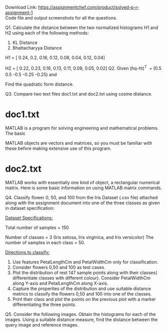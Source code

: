 Download Link: https://assignmentchef.com/product/solved-p-r-assignment-1
<br>
Code file and output screenshots for all the questions.

Q1. Calculate the distance between the two normalized histograms H1 and H2 using each of the following methods:

<ol>

 <li>KL Distance</li>

 <li>Bhattacharyya Distance</li>

</ol>

H1 = [ 0.24, 0.2, 0.16, 0.12, 0.08, 0.04, 0.12, 0.04]

H2 = [ 0.22, 0.23, 0.16, 0.13, 0.11, 0.08, 0.05, 0.02]  Q2. Given (hq-ht)<sup>T</sup>​ <sup>​</sup> =<sub>​</sub> (0.5 0.5 -0.5 -0.25 -0.25) and




Find the quadratic form distance.

Q3. Compare two text files doc1.txt and doc2.txt using cosine distance.

<h1>doc1.txt</h1>

MATLAB is a program for solving engineering and mathematical problems. The basic

MATLAB objects are vectors and matrices, so you must be familiar with these before making extensive use of this program.




<h1>doc2.txt</h1>

MATLAB works with essentially one kind of object, a rectangular numerical matrix. Here is some basic information on using MATLAB matrix commands.

Q4. Classify flower 0, 50, and 100 from the Iris Dataset (.csv file) attached along with the assignment document into one of the three classes as given in dataset specification:

<u>Dataset Specifications:</u>

Total number of samples = 150

Number of classes = 3 (Iris setosa, Iris virginica, and Iris versicolor)  The number of samples in each class = 50.

<u>Directions to classify:</u>

<ol>

 <li>Use features PetalLengthCm and PetalWidthCm only for classification.</li>

 <li>Consider flowers 0,50 and 100 as test cases.</li>

 <li>Plot the distribution of rest 147 sample points along with their classes( differentiate classes with different colour). Consider PetalWidthCm along Y-axis and PetalLengthCm along X-axis.</li>

 <li>Capture the properties of the distribution and use suitable distance metrics to classify the flowers 0,50 and 100 into one of the classes.</li>

 <li>Print their class and plot the points on the previous plot with a marker differentiating the three points.</li>

</ol>




Q5. Consider the following images. Obtain the histograms for each of the images. Using a suitable distance measure, find the distance between the query image and reference images.



